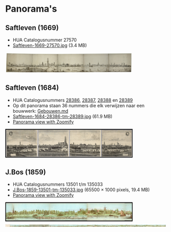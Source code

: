 # Panorama's

## Saftleven (1669)
* HUA Catalogusnummer 27570
* [Saftleven-1669-27570.jpg](Saftleven-1669-27570.jpg) (3.4 MB)

<img src="thumbs/Saftleven-1669.jpg" width="400">

## Saftleven (1684)
* HUA Catalogusnummers [28386](https://hetutrechtsarchief.nl/collectie/beeldmateriaal/catalogusnummer/28386), [28387](https://hetutrechtsarchief.nl/collectie/beeldmateriaal/catalogusnummer/28387), [28388](https://hetutrechtsarchief.nl/collectie/beeldmateriaal/catalogusnummer/28388) en [28389](https://hetutrechtsarchief.nl/collectie/beeldmateriaal/catalogusnummer/28389)
* Op dit panorama staan 36 nummers die elk verwijzen naar een bouwwerk: [Gebouwen.md](https://github.com/hetutrechtsarchief/Utrecht-Skyline/blob/master/data/Gebouwen.md)
* [Saftleven-1684-28386-tm-28389.jpg](Saftleven-1684-28386-tm-28389.jpg) (61.9 MB)
* [Panorama view with Zoomify](https://hualab.nl/skyline/panoramas/Zoomify-Saftleven-1684/)
<img src="thumbs/Saftleven-1684.jpg" width="400">

## J.Bos (1859)
* HUA Catalogusnummers 13501 t/m 135033
* [J.Bos-1859-13501-tm-135033.jpg](J.Bos-1859-13501-tm-135033.jpg) (65500 × 1000 pixels, 19.4 MB)
* [Panorama view with Zoomify](https://hualab.nl/skyline/panoramas/Zoomify-J.Bos-1859/)

<img src="thumbs/J.Bos-1859.jpg" width="400">

<img src="thumbs/J.Bos-1859-wide.jpg" width="800">
